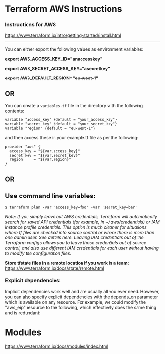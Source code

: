 # Terraform AWS Instructions

### Instructions for AWS

 https://www.terraform.io/intro/getting-started/install.html

---
You can either export the following values as environment variables:

**export AWS_ACCESS_KEY_ID="anaccesskey"**

**export AWS_SECRET_ACCESS_KEY="asecretkey"**

**export AWS_DEFAULT_REGION="eu-west-1"**

## OR

You can create a ```variables.tf``` file in the directory with the following contents:

```
variable "access_key" {default = "your_access_key"}
variable "secret_key" {default = "your_secret_key"}
variable "region" {default = "eu-west-1"}
```

and then access these in your example.tf file as per the following:

```
provider "aws" {
  access_key = "${var.access_key}"
  secret_key = "${var.secret_key}"
  region     = "${var.region}"
}
```
## OR
## Use command line variables:

```
$ terraform plan -var 'access_key=foo' -var 'secret_key=bar'
```

*Note: If you simply leave out AWS credentials, Terraform will automatically search for saved API credentials (for example, in ~/.aws/credentials) or IAM instance profile credentials. This option is much cleaner for situations where tf files are checked into source control or where there is more than one admin user. See details here. Leaving IAM credentials out of the Terraform configs allows you to leave those credentials out of source control, and also use different IAM credentials for each user without having to modify the configuration files.*


**Store tfstate files in a remote location if you work in a team:** https://www.terraform.io/docs/state/remote.html


### Explicit dependencies:

Implicit dependencies work well and are usually all you ever need. However, you can also specify explicit dependencies with the depends_on parameter which is available on any resource. For example, we could modify the "aws_eip" resource to the following, which effectively does the same thing and is redundant:

# **Modules**

https://www.terraform.io/docs/modules/index.html
